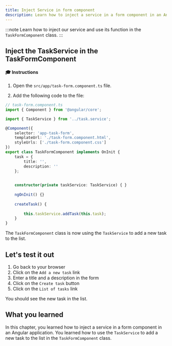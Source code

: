 ```yaml
---
title: Inject Service in form component
description: Learn how to inject a service in a form component in an Angular application.
---
```


:::note
Learn how to inject our service and use its function in the `TaskFormComponent` class.
:::

## Inject the TaskService in the TaskFormComponent

#### 🎓 Instructions

1. Open the `src/app/task-form.component.ts` file.

2. Add the following code to the file:

```typescript ins={"1. import the TaskService": 3-4} ins={"2. Inject the TaskService in the class constructor": 17-18} ins={"3. Call the addTask function from the TaskService": 21-22}
// task-form.component.ts
import { Component } from '@angular/core';

import { TaskService } from '../task.service';

@Component({
    selector: 'app-task-form',
    templateUrl: './task-form.component.html',
    styleUrls: ['./task-form.component.css']
})
export class TaskFormComponent implements OnInit {
    task = {
        title: '',
        description: ''
    };
    

    constructor(private taskService: TaskService) { }
    
    ngOnInit() {}
    
    createTask() {
        
        this.taskService.addTask(this.task);
    }
}
```

The `TaskFormComponent` class is now using the `TaskService` to add a new task to the list.

## Let's test it out

1. Go back to your browser
2. Click on the `Add a new task` link
3. Enter a title and a description in the form
4. Click on the `Create task` button
5. Click on the `List of tasks` link

You should see the new task in the list.

## What you learned

In this chapter, you learned how to inject a service in a form component in an Angular application. You learned how to use the `TaskService` to add a new task to the list in the `TaskFormComponent` class.

